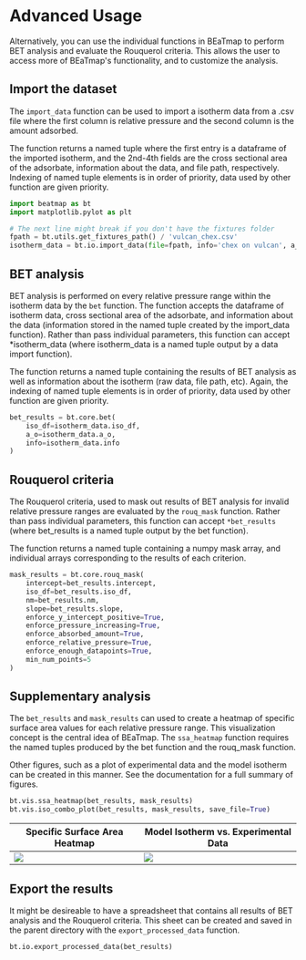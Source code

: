 # Advanced Usage

Alternatively, you can use the individual functions in BEaTmap to perform BET analysis and evaluate the Rouquerol criteria. This allows the user to access more of BEaTmap's functionality, and to customize the analysis.

## Import the dataset

The `import_data` function can be used to import a isotherm data from a .csv file where the first column is relative pressure and the second column is the amount adsorbed.

The function returns a named tuple where the first entry is a dataframe of the imported isotherm, and the 2nd-4th fields are the cross sectional area of the adsorbate, information about the data, and file path, respectively. Indexing of named tuple elements is in order of priority, data used by other function are given priority.

``` python
import beatmap as bt
import matplotlib.pylot as plt

# The next line might break if you don't have the fixtures folder
fpath = bt.utils.get_fixtures_path() / 'vulcan_chex.csv'
isotherm_data = bt.io.import_data(file=fpath, info='chex on vulcan', a_o=39)
```

## BET analysis

BET analysis is performed on every relative pressure range within the isotherm data by the `bet` function. The function accepts the dataframe of isotherm data, cross sectional area of the adsorbate, and information about the data (information stored in the named tuple created by the import_data function). Rather than pass individual parameters, this function can accept *isotherm_data (where isotherm_data is a named tuple output by a data import function).

The function returns a named tuple containing the results of BET analysis as well as information about the isotherm (raw data, file path, etc). Again, the indexing of named tuple elements is in order of priority, data used by other function are given priority.

```python
bet_results = bt.core.bet(
    iso_df=isotherm_data.iso_df,
    a_o=isotherm_data.a_o,
    info=isotherm_data.info
)
```

## Rouquerol criteria

The Rouquerol criteria, used to mask out results of BET analysis for invalid relative pressure ranges are evaluated by the `rouq_mask` function. Rather than pass individual parameters, this function can accept `*bet_results` (where bet_results is a named tuple output by the bet function).

The function returns a named tuple containing a numpy mask array, and individual arrays corresponding to the results of each criterion.


```python
mask_results = bt.core.rouq_mask(
    intercept=bet_results.intercept,
    iso_df=bet_results.iso_df,
    nm=bet_results.nm,
    slope=bet_results.slope,
    enforce_y_intercept_positive=True,
    enforce_pressure_increasing=True,
    enforce_absorbed_amount=True,
    enforce_relative_pressure=True,
    enforce_enough_datapoints=True,
    min_num_points=5
)
```

## Supplementary analysis

The `bet_results` and `mask_results` can used to create a heatmap of specific surface area values for each relative pressure range. This visualization concept is the central idea of BEaTmap. The `ssa_heatmap` function requires the named tuples produced by the bet function and the rouq_mask function.

Other figures, such as a plot of experimental data and the model isotherm can be created in this manner. See the documentation for a full summary of figures.

```python
bt.vis.ssa_heatmap(bet_results, mask_results)
bt.vis.iso_combo_plot(bet_results, mask_results, save_file=True)
```

| Specific Surface Area Heatmap | Model Isotherm vs. Experimental Data |
| --- | --- | 
| ![](https://github.com/PMEAL/beatmap/assets/14086031/f785b6e4-3df4-4fa6-a6e6-b2bd2da92f96) | ![](https://github.com/PMEAL/beatmap/assets/14086031/33efdd0d-9992-4aed-888e-6e7e401037b0) |

## Export the results

It might be desireable to have a spreadsheet that contains all results of BET analysis and the Rouquerol criteria. This sheet can be created and saved in the parent directory with the `export_processed_data` function.

```python
bt.io.export_processed_data(bet_results)
```
